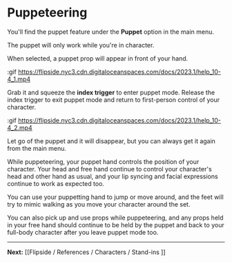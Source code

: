 # Puppeteering

You'll find the puppet feature under the **Puppet** option in the main menu.

The puppet will only work while you're in character.

When selected, a puppet prop will appear in front of your hand.

:gif https://flipside.nyc3.cdn.digitaloceanspaces.com/docs/2023.1/help_10-4_1.mp4

Grab it and squeeze the **index trigger** to enter puppet mode. Release the index trigger to exit puppet mode and return to first-person control of your character.


:gif https://flipside.nyc3.cdn.digitaloceanspaces.com/docs/2023.1/help_10-4_2.mp4

Let go of the puppet and it will disappear, but you can always get it again from the main menu.

While puppeteering, your puppet hand controls the position of your character. Your head and free hand continue to control your character's head and other hand as usual, and your lip syncing and facial expressions continue to work as expected too.

You can use your puppetting hand to jump or move around, and the feet will try to mimic
walking as you move your character around the set.

You can also pick up and use props while puppeteering, and any props held in your free hand should continue to be held by the puppet and back to your full-body character after you leave puppet mode too.

---

**Next:** [[Flipside / References / Characters / Stand-ins ]]
